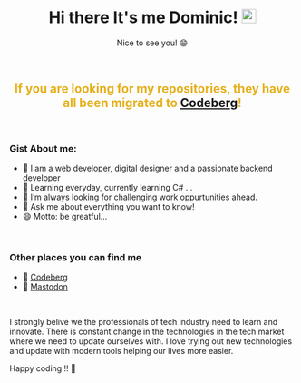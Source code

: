<h1 align="center">Hi there It's me Dominic! <img src="https://media.giphy.com/media/hvRJCLFzcasrR4ia7z/giphy.gif" width="25px"></h1>
<p align="center">Nice to see you! 😄</p>
</br>

<h2 style="color: #e5b01c" align="center">If you are looking for my repositories, they have all been migrated to <a href="https://codeberg.org/Davokin">Codeberg</a>!</h2>
</br>

### Gist About me:

- 🎤 I am a web developer, digital designer and a passionate backend developer
- 🌱 Learning everyday, currently learning C# ...
- 🌋 I’m always looking for challenging work oppurtunities ahead.
- 💬 Ask me about everything you want to know!
- 😄 Motto: be greatful...
</br>

### Other places you can find me 

- 🌋 <a href="https://codeberg.org/Davokin">Codeberg</a>
- 🐘 <a rel="me" href="https://troet.cafe/@davokin">Mastodon</a>
</br>

I strongly belive we the professionals of tech industry need to learn and innovate. There is constant change in the technologies in the tech market where we need to update ourselves with. I love trying out new technologies and update with modern tools helping our lives more easier.

Happy coding !! 👋

<p align="left"><img src="https://komarev.com/ghpvc/?username=davokin&style=flat-square&color=blue" alt=""></p>
